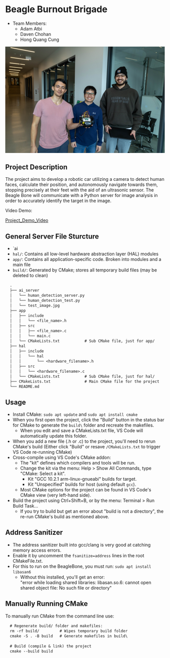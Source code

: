 # Beagle Burnout Brigade
- Team Members:
  - Adam Atbi
  - Daven Chohan
  - Hong Quang Cung

![Team_Image](https://github.com/cungquang/CMPT433_FinalProject/blob/main/2024_04_12%4012_00_02-0809.jpg)

## Project Description

The project aims to develop a robotic car utilizing a camera to detect human faces, calculate
their position, and autonomously navigate towards them, stopping precisely at their feet with the
aid of an ultrasonic sensor. The Beagle Bone will communicate with a Python server for image
analysis in order to accurately identify the target in the image.

Video Demo:

[Project_Demo_Video](https://www.youtube.com/watch?v=vF6NraIldHc)

## General Server File Sturcture

- `ai
- `hal/`: Contains all low-level hardware abstraction layer (HAL) modules
- `app/`: Contains all application-specific code. Broken into modules and a main file
- `build/`: Generated by CMake; stores all temporary build files (may be deleted to clean)

```
  .
  ├── ai_server
  │   └── human_detection_server.py
  │   └── human_detection_test.py
  │   └── test_image.jpg
  ├── app
  │   ├── include
  │   │   └── <file_name>.h
  │   ├── src
  │   │   ├── <file_name>.c
  │   │   └── main.c
  │   └── CMakeLists.txt           # Sub CMake file, just for app/
  ├── hal
  │   ├── include
  │   │   └── hal
  │   │       └── <hardware_filename>.h
  │   ├── src
  │   │   └── <hardware_filename>.c
  │   └── CMakeLists.txt           # Sub CMake file, just for hal/
  ├── CMakeLists.txt               # Main CMake file for the project
  └── README.md
```  

## Usage

- Install CMake: `sudo apt update` and `sudo apt install cmake`
- When you first open the project, click the "Build" button in the status bar for CMake to generate the `build\` folder and recreate the makefiles.
  - When you edit and save a CMakeLists.txt file, VS Code will automatically update this folder.
- When you add a new file (.h or .c) to the project, you'll need to rerun CMake's build
  (Either click "Build" or resave `/CMakeLists.txt` to trigger VS Code re-running CMake)
- Cross-compile using VS Code's CMake addon:
  - The "kit" defines which compilers and tools will be run.
  - Change the kit via the menu: Help > Show All Commands, type "CMake: Select a kit".
    - Kit "GCC 10.2.1 arm-linux-gnueabi" builds for target.
    - Kit "Unspecified" builds for host (using default `gcc`).
  - Most CMake options for the project can be found in VS Code's CMake view (very left-hand side).
- Build the project using Ctrl+Shift+B, or by the menu: Terminal > Run Build Task...
  - If you try to build but get an error about "build is not a directory", the re-run CMake's build as mentioned above.

## Address Sanitizer

- The address sanitizer built into gcc/clang is very good at catching memory access errors.
- Enable it by uncomment the `fsanitize=address` lines in the root CMakeFile.txt.
- For this to run on the BeagleBone, you must run:
  `sudo apt install libasan6`
  - Without this installed, you'll get an error:   
    "error while loading shared libraries: libasan.so.6: cannot open shared object file: No such file or directory"

## Manually Running CMake

To manually run CMake from the command line use:

```shell
  # Regenerate build/ folder and makefiles:
  rm -rf build/         # Wipes temporary build folder
  cmake -S . -B build   # Generate makefiles in build\

  # Build (compile & link) the project
  cmake --build build
```
